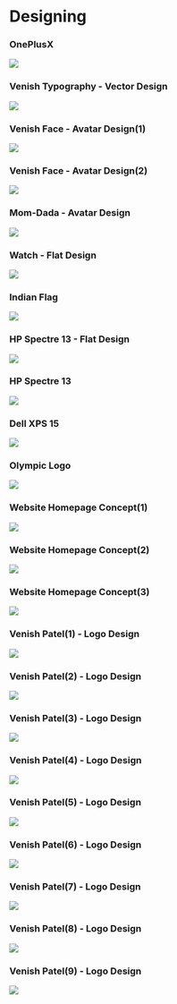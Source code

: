 # Designing

### OnePlusX
![](OnePlusX.jpg)

### Venish Typography - Vector Design
![](Venish-1.jpg)

### Venish Face - Avatar Design(1)
![](VenishAvatar-5.png)

### Venish Face - Avatar Design(2)
![](VenishAvatar-4.jpg)

### Mom-Dada - Avatar Design
![](Mamma-Daddy-6.jpg)

### Watch - Flat Design
![](Watch.jpg	)

### Indian Flag
![](IndianFlag.jpg)

### HP Spectre 13 - Flat Design
![](HpSpectre13-Top-2016-1.jpg)

### HP Spectre 13
![](HpSpectre13-2016.png)

### Dell XPS 15 
![](DellXPS15Top.jpg)

### Olympic Logo
![](Olympic.jpg)

### Website Homepage Concept(1)
![](Wanice_website.jpg)

### Website Homepage Concept(2)
![](Wanice_website.png)

### Website Homepage Concept(3)
![](Mysite2.jpg)

### Venish Patel(1) - Logo Design
![](VenishPatel-5.jpg)

### Venish Patel(2) - Logo Design
![](VenishPatel-3.png)

### Venish Patel(3) - Logo Design
![](VenishPatel-4.png)

### Venish Patel(4) - Logo Design
![](W_Material_logo3.jpg)

### Venish Patel(5) - Logo Design
![](W_Material_logo4.jpg)

### Venish Patel(6) - Logo Design
![](W_round_logo1.jpg)

### Venish Patel(7) - Logo Design
![](VenishLogo.jpg)

### Venish Patel(8) - Logo Design
![](VenishLogo1.jpg)

### Venish Patel(9) - Logo Design
![](VenishLogo11.jpg)











